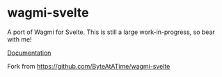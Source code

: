 # wagmi-svelte

A port of Wagmi for Svelte. This is still a large work-in-progress, so bear with me!

[Documentation](https://wagmi-svelte.byteatatime.dev)

Fork from https://github.com/ByteAtATime/wagmi-svelte

